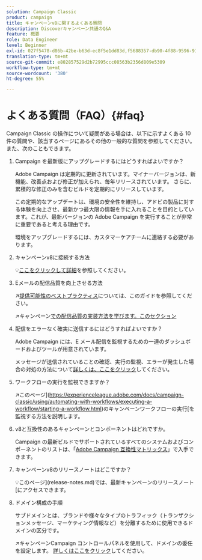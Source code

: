 ```yaml
---
solution: Campaign Classic
product: campaign
title: キャンペーンv8に関するよくある質問
description: Discoverキャンペーン共通のQ&A
feature: 概要
role: Data Engineer
level: Beginner
exl-id: 027f5478-d86b-42be-b63d-ec8f5e1dd83d,f5688357-db90-4f88-9596-91e9d0a20d75
translation-type: tm+mt
source-git-commit: e802857529d2b72995ccc08563b2356d809e5309
workflow-type: tm+mt
source-wordcount: '380'
ht-degree: 55%

---
```


# よくある質問（FAQ）{#faq}

Campaign Classic の操作について疑問がある場合は、以下に示すよくある 10 件の質問や、該当するページにあるその他の一般的な質問を参照してください。また、次のこともできます。

1. Campaign を最新版にアップグレードするにはどうすればよいですか？

   Adobe Campaign は定期的に更新されています。マイナーバージョンは、新機能、改善点および修正が加えられ、毎年リリースされています。 さらに、累積的な修正のみを含むビルドを定期的にリリースしています。

   この定期的なアップデートは、環境の安全性を維持し、アドビの製品に対する体験を向上させ、最新かつ最大限の情報を手に入れることを目的としています。これが、最新バージョンの Adobe Campaign を実行することが非常に重要であると考える理由です。

   環境をアップグレードするには、カスタマーケアチームに連絡する必要があります。

1. キャンペーンv8に接続する方法

   :bulb:[ここをクリックして詳細](connect.md)を参照してください。

1. Eメールの配信品質を向上させる方法

   :arrow_upper_right:[提供可能性のベストプラクティス](https://experienceleague.adobe.com/docs/deliverability-learn/deliverability-best-practice-guide/introduction.html?lang=ja)については、このガイドを参照してください。

   :arrow_upper_right:キャンペーン[での配信品質の実装方法を学びます。このセクション](https://experienceleague.adobe.com/docs/deliverability-learn/deliverability-best-practice-guide/additional-resources/general-resources.html)

1. 配信をエラーなく確実に送信するにはどうすればよいですか？

   Adobe Campaign には、E メール配信を監視するための一連のダッシュボードおよびツールが用意されています。

   メッセージが送信されていることの確認、実行の監視、エラーが発生した場合の対処の方法について[詳しくは、ここをクリック](https://experienceleague.adobe.com/docs/campaign-classic/using/sending-messages/monitoring-deliveries/about-delivery-monitoring.html)してください。

1. ワークフローの実行を監視できますか？

   :arrow_upper_right:このページ](https://experienceleague.adobe.com/docs/campaign-classic/using/automating-with-workflows/executing-a-workflow/starting-a-workflow.html)のキャンペーンワークフローの実行[を監視する方法を説明します。

1. v8と互換性のあるキャンペーンとコンポーネントはどれですか。

   Campaign の最新ビルドでサポートされているすべてのシステムおよびコンポーネントのリストは、「[Adobe Campaign 互換性マトリックス](compatibility-matrix.md)」で入手できます。

1. キャンペーンv8のリリースノートはどこですか？

   :bulb:このページ](release-notes.md)では、最新キャンペーンのリリースノート[にアクセスできます。

1. ドメイン構成の手順

   サブドメインとは、ブランドや様々なタイプのトラフィック（トランザクションメッセージ、マーケティング情報など）を分離するために使用できるドメインの区分です。

   :arrow_upper_right:キャンペーンCampaign コントロールパネルを使用して、ドメインの委任を設定します。 [詳しくはここをクリック](https://experienceleague.adobe.com/docs/control-panel/using/subdomains-and-certificates/subdomains-branding.html)してください。
